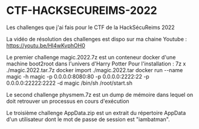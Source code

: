 # CTF-HACKSECUREIMS-2022
Les challenges que j'ai fais pour le CTF de la HackSécuReims 2022


La vidéo de résolution des challenges est dispo sur ma chaine Youtube :
https://youtu.be/Hl4wKvphOH0


Le premier challenge magic.2022.7z est un conteneur docker d'une machine boot2root dans l'univers d'Harry Potter
Pour l'installation :
7z x ./magic.2022.tar.7z
docker import ./magic.2022.tar
docker run --name magic -h magic -p 0.0.0.0:8080:80 -p 0.0.0.0:2222:22 -p 0.0.0.0:22222:2222 -d magic /bin/sh /root/start.sh


Le second challenge physmem.7z est un dump de mémoire dans lequel on doit retrouver un processus en cours d'exécution


Le troisième challenge AppData.zip est un extrait du répertoire AppData d'un utilisateur dont le mot de passe de session est "iambatman".
